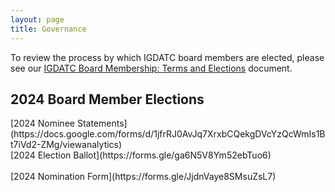 ```yaml
---
layout: page
title: Governance
---
```


To review the process by which IGDATC board members are elected, please see our [IGDATC Board Membership: Terms and Elections](https://docs.google.com/document/d/1oFttRIit4bF55lbySJKh0uOc6W2oemJyteh3lKCw9g4/edit?usp=sharing) document.

<h2>2024 Board Member Elections</h2>
[2024 Nominee Statements](https://docs.google.com/forms/d/1jfrRJ0AvJq7XrxbCQekgDVcYzQcWmIs1Bt7iVd2-ZMg/viewanalytics)<br/>
[2024 Election Ballot](https://forms.gle/ga6N5V8Ym52ebTuo6)<br/>
<br/>
[2024 Nomination Form](https://forms.gle/JjdnVaye8SMsuZsL7)
